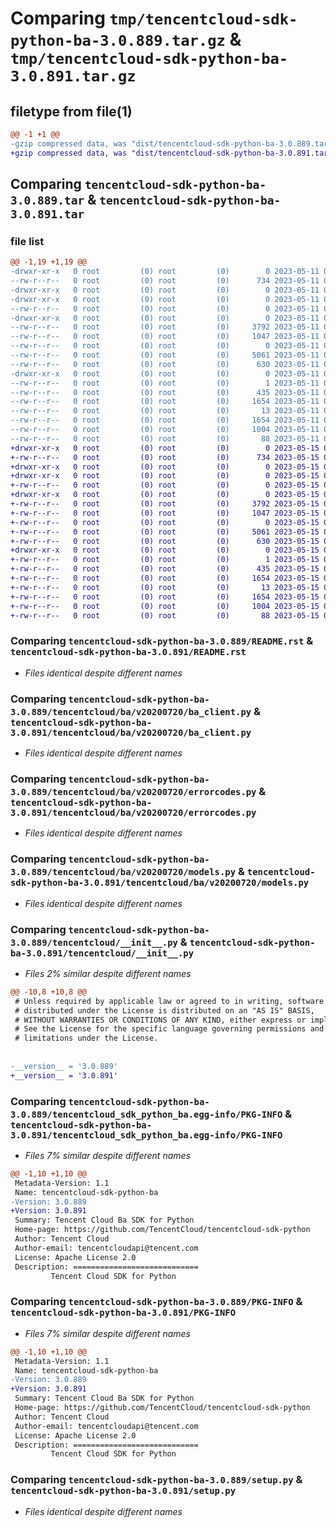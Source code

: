 # Comparing `tmp/tencentcloud-sdk-python-ba-3.0.889.tar.gz` & `tmp/tencentcloud-sdk-python-ba-3.0.891.tar.gz`

## filetype from file(1)

```diff
@@ -1 +1 @@
-gzip compressed data, was "dist/tencentcloud-sdk-python-ba-3.0.889.tar", last modified: Thu May 11 02:19:54 2023, max compression
+gzip compressed data, was "dist/tencentcloud-sdk-python-ba-3.0.891.tar", last modified: Mon May 15 02:26:25 2023, max compression
```

## Comparing `tencentcloud-sdk-python-ba-3.0.889.tar` & `tencentcloud-sdk-python-ba-3.0.891.tar`

### file list

```diff
@@ -1,19 +1,19 @@
-drwxr-xr-x   0 root         (0) root         (0)        0 2023-05-11 02:19:54.000000 tencentcloud-sdk-python-ba-3.0.889/
--rw-r--r--   0 root         (0) root         (0)      734 2023-05-11 02:19:54.000000 tencentcloud-sdk-python-ba-3.0.889/README.rst
-drwxr-xr-x   0 root         (0) root         (0)        0 2023-05-11 02:19:54.000000 tencentcloud-sdk-python-ba-3.0.889/tencentcloud/
-drwxr-xr-x   0 root         (0) root         (0)        0 2023-05-11 02:19:54.000000 tencentcloud-sdk-python-ba-3.0.889/tencentcloud/ba/
--rw-r--r--   0 root         (0) root         (0)        0 2023-05-11 02:19:54.000000 tencentcloud-sdk-python-ba-3.0.889/tencentcloud/ba/__init__.py
-drwxr-xr-x   0 root         (0) root         (0)        0 2023-05-11 02:19:54.000000 tencentcloud-sdk-python-ba-3.0.889/tencentcloud/ba/v20200720/
--rw-r--r--   0 root         (0) root         (0)     3792 2023-05-11 02:19:54.000000 tencentcloud-sdk-python-ba-3.0.889/tencentcloud/ba/v20200720/ba_client.py
--rw-r--r--   0 root         (0) root         (0)     1047 2023-05-11 02:19:54.000000 tencentcloud-sdk-python-ba-3.0.889/tencentcloud/ba/v20200720/errorcodes.py
--rw-r--r--   0 root         (0) root         (0)        0 2023-05-11 02:19:54.000000 tencentcloud-sdk-python-ba-3.0.889/tencentcloud/ba/v20200720/__init__.py
--rw-r--r--   0 root         (0) root         (0)     5061 2023-05-11 02:19:54.000000 tencentcloud-sdk-python-ba-3.0.889/tencentcloud/ba/v20200720/models.py
--rw-r--r--   0 root         (0) root         (0)      630 2023-05-11 02:19:54.000000 tencentcloud-sdk-python-ba-3.0.889/tencentcloud/__init__.py
-drwxr-xr-x   0 root         (0) root         (0)        0 2023-05-11 02:19:54.000000 tencentcloud-sdk-python-ba-3.0.889/tencentcloud_sdk_python_ba.egg-info/
--rw-r--r--   0 root         (0) root         (0)        1 2023-05-11 02:19:54.000000 tencentcloud-sdk-python-ba-3.0.889/tencentcloud_sdk_python_ba.egg-info/dependency_links.txt
--rw-r--r--   0 root         (0) root         (0)      435 2023-05-11 02:19:54.000000 tencentcloud-sdk-python-ba-3.0.889/tencentcloud_sdk_python_ba.egg-info/SOURCES.txt
--rw-r--r--   0 root         (0) root         (0)     1654 2023-05-11 02:19:54.000000 tencentcloud-sdk-python-ba-3.0.889/tencentcloud_sdk_python_ba.egg-info/PKG-INFO
--rw-r--r--   0 root         (0) root         (0)       13 2023-05-11 02:19:54.000000 tencentcloud-sdk-python-ba-3.0.889/tencentcloud_sdk_python_ba.egg-info/top_level.txt
--rw-r--r--   0 root         (0) root         (0)     1654 2023-05-11 02:19:54.000000 tencentcloud-sdk-python-ba-3.0.889/PKG-INFO
--rw-r--r--   0 root         (0) root         (0)     1004 2023-05-11 02:19:54.000000 tencentcloud-sdk-python-ba-3.0.889/setup.py
--rw-r--r--   0 root         (0) root         (0)       88 2023-05-11 02:19:54.000000 tencentcloud-sdk-python-ba-3.0.889/setup.cfg
+drwxr-xr-x   0 root         (0) root         (0)        0 2023-05-15 02:26:25.000000 tencentcloud-sdk-python-ba-3.0.891/
+-rw-r--r--   0 root         (0) root         (0)      734 2023-05-15 02:26:25.000000 tencentcloud-sdk-python-ba-3.0.891/README.rst
+drwxr-xr-x   0 root         (0) root         (0)        0 2023-05-15 02:26:25.000000 tencentcloud-sdk-python-ba-3.0.891/tencentcloud/
+drwxr-xr-x   0 root         (0) root         (0)        0 2023-05-15 02:26:25.000000 tencentcloud-sdk-python-ba-3.0.891/tencentcloud/ba/
+-rw-r--r--   0 root         (0) root         (0)        0 2023-05-15 02:26:25.000000 tencentcloud-sdk-python-ba-3.0.891/tencentcloud/ba/__init__.py
+drwxr-xr-x   0 root         (0) root         (0)        0 2023-05-15 02:26:25.000000 tencentcloud-sdk-python-ba-3.0.891/tencentcloud/ba/v20200720/
+-rw-r--r--   0 root         (0) root         (0)     3792 2023-05-15 02:26:25.000000 tencentcloud-sdk-python-ba-3.0.891/tencentcloud/ba/v20200720/ba_client.py
+-rw-r--r--   0 root         (0) root         (0)     1047 2023-05-15 02:26:25.000000 tencentcloud-sdk-python-ba-3.0.891/tencentcloud/ba/v20200720/errorcodes.py
+-rw-r--r--   0 root         (0) root         (0)        0 2023-05-15 02:26:25.000000 tencentcloud-sdk-python-ba-3.0.891/tencentcloud/ba/v20200720/__init__.py
+-rw-r--r--   0 root         (0) root         (0)     5061 2023-05-15 02:26:25.000000 tencentcloud-sdk-python-ba-3.0.891/tencentcloud/ba/v20200720/models.py
+-rw-r--r--   0 root         (0) root         (0)      630 2023-05-15 02:26:25.000000 tencentcloud-sdk-python-ba-3.0.891/tencentcloud/__init__.py
+drwxr-xr-x   0 root         (0) root         (0)        0 2023-05-15 02:26:25.000000 tencentcloud-sdk-python-ba-3.0.891/tencentcloud_sdk_python_ba.egg-info/
+-rw-r--r--   0 root         (0) root         (0)        1 2023-05-15 02:26:25.000000 tencentcloud-sdk-python-ba-3.0.891/tencentcloud_sdk_python_ba.egg-info/dependency_links.txt
+-rw-r--r--   0 root         (0) root         (0)      435 2023-05-15 02:26:25.000000 tencentcloud-sdk-python-ba-3.0.891/tencentcloud_sdk_python_ba.egg-info/SOURCES.txt
+-rw-r--r--   0 root         (0) root         (0)     1654 2023-05-15 02:26:25.000000 tencentcloud-sdk-python-ba-3.0.891/tencentcloud_sdk_python_ba.egg-info/PKG-INFO
+-rw-r--r--   0 root         (0) root         (0)       13 2023-05-15 02:26:25.000000 tencentcloud-sdk-python-ba-3.0.891/tencentcloud_sdk_python_ba.egg-info/top_level.txt
+-rw-r--r--   0 root         (0) root         (0)     1654 2023-05-15 02:26:25.000000 tencentcloud-sdk-python-ba-3.0.891/PKG-INFO
+-rw-r--r--   0 root         (0) root         (0)     1004 2023-05-15 02:26:25.000000 tencentcloud-sdk-python-ba-3.0.891/setup.py
+-rw-r--r--   0 root         (0) root         (0)       88 2023-05-15 02:26:25.000000 tencentcloud-sdk-python-ba-3.0.891/setup.cfg
```

### Comparing `tencentcloud-sdk-python-ba-3.0.889/README.rst` & `tencentcloud-sdk-python-ba-3.0.891/README.rst`

 * *Files identical despite different names*

### Comparing `tencentcloud-sdk-python-ba-3.0.889/tencentcloud/ba/v20200720/ba_client.py` & `tencentcloud-sdk-python-ba-3.0.891/tencentcloud/ba/v20200720/ba_client.py`

 * *Files identical despite different names*

### Comparing `tencentcloud-sdk-python-ba-3.0.889/tencentcloud/ba/v20200720/errorcodes.py` & `tencentcloud-sdk-python-ba-3.0.891/tencentcloud/ba/v20200720/errorcodes.py`

 * *Files identical despite different names*

### Comparing `tencentcloud-sdk-python-ba-3.0.889/tencentcloud/ba/v20200720/models.py` & `tencentcloud-sdk-python-ba-3.0.891/tencentcloud/ba/v20200720/models.py`

 * *Files identical despite different names*

### Comparing `tencentcloud-sdk-python-ba-3.0.889/tencentcloud/__init__.py` & `tencentcloud-sdk-python-ba-3.0.891/tencentcloud/__init__.py`

 * *Files 2% similar despite different names*

```diff
@@ -10,8 +10,8 @@
 # Unless required by applicable law or agreed to in writing, software
 # distributed under the License is distributed on an "AS IS" BASIS,
 # WITHOUT WARRANTIES OR CONDITIONS OF ANY KIND, either express or implied.
 # See the License for the specific language governing permissions and
 # limitations under the License.
 
 
-__version__ = '3.0.889'
+__version__ = '3.0.891'
```

### Comparing `tencentcloud-sdk-python-ba-3.0.889/tencentcloud_sdk_python_ba.egg-info/PKG-INFO` & `tencentcloud-sdk-python-ba-3.0.891/tencentcloud_sdk_python_ba.egg-info/PKG-INFO`

 * *Files 7% similar despite different names*

```diff
@@ -1,10 +1,10 @@
 Metadata-Version: 1.1
 Name: tencentcloud-sdk-python-ba
-Version: 3.0.889
+Version: 3.0.891
 Summary: Tencent Cloud Ba SDK for Python
 Home-page: https://github.com/TencentCloud/tencentcloud-sdk-python
 Author: Tencent Cloud
 Author-email: tencentcloudapi@tencent.com
 License: Apache License 2.0
 Description: ============================
         Tencent Cloud SDK for Python
```

### Comparing `tencentcloud-sdk-python-ba-3.0.889/PKG-INFO` & `tencentcloud-sdk-python-ba-3.0.891/PKG-INFO`

 * *Files 7% similar despite different names*

```diff
@@ -1,10 +1,10 @@
 Metadata-Version: 1.1
 Name: tencentcloud-sdk-python-ba
-Version: 3.0.889
+Version: 3.0.891
 Summary: Tencent Cloud Ba SDK for Python
 Home-page: https://github.com/TencentCloud/tencentcloud-sdk-python
 Author: Tencent Cloud
 Author-email: tencentcloudapi@tencent.com
 License: Apache License 2.0
 Description: ============================
         Tencent Cloud SDK for Python
```

### Comparing `tencentcloud-sdk-python-ba-3.0.889/setup.py` & `tencentcloud-sdk-python-ba-3.0.891/setup.py`

 * *Files identical despite different names*

